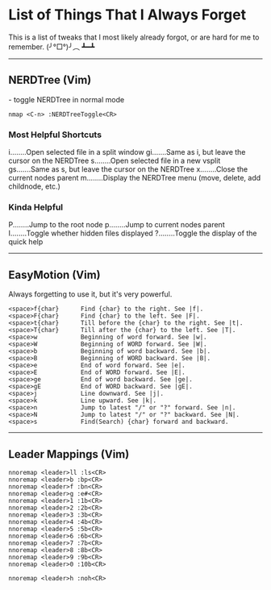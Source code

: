 # List of Things That I Always Forget

This is a list of tweaks that I most likely already forgot, or are hard for me to remember. (╯°□°)╯︵ ┻━┻

---

## NERDTree (Vim)

<C-n> - toggle NERDTree in normal mode

```vim
nmap <C-n> :NERDTreeToggle<CR>
```

### Most Helpful Shortcuts

i........Open selected file in a split window
gi.......Same as i, but leave the cursor on the NERDTree
s........Open selected file in a new vsplit
gs.......Same as s, but leave the cursor on the NERDTree
x........Close the current nodes parent
m........Display the NERDTree menu (move, delete, add childnode, etc.)

### Kinda Helpful

P........Jump to the root node
p........Jump to current nodes parent
I........Toggle whether hidden files displayed
?........Toggle the display of the quick help

---

## EasyMotion (Vim)

Always forgetting to use it, but it's very powerful.

```
<space>f{char}      Find {char} to the right. See |f|.
<space>F{char}      Find {char} to the left. See |F|.
<space>t{char}      Till before the {char} to the right. See |t|.
<space>T{char}      Till after the {char} to the left. See |T|.
<space>w            Beginning of word forward. See |w|.
<space>W            Beginning of WORD forward. See |W|.
<space>b            Beginning of word backward. See |b|.
<space>B            Beginning of WORD backward. See |B|.
<space>e            End of word forward. See |e|.
<space>E            End of WORD forward. See |E|.
<space>ge           End of word backward. See |ge|.
<space>gE           End of WORD backward. See |gE|.
<space>j            Line downward. See |j|.
<space>k            Line upward. See |k|.
<space>n            Jump to latest "/" or "?" forward. See |n|.
<space>N            Jump to latest "/" or "?" backward. See |N|.
<space>s            Find(Search) {char} forward and backward.
```

---

## Leader Mappings (Vim)

```vim
nnoremap <leader>ll :ls<CR>
nnoremap <leader>b :bp<CR>
nnoremap <leader>f :bn<CR>
nnoremap <leader>g :e#<CR>
nnoremap <leader>1 :1b<CR>
nnoremap <leader>2 :2b<CR>
nnoremap <leader>3 :3b<CR>
nnoremap <leader>4 :4b<CR>
nnoremap <leader>5 :5b<CR>
nnoremap <leader>6 :6b<CR>
nnoremap <leader>7 :7b<CR>
nnoremap <leader>8 :8b<CR>
nnoremap <leader>9 :9b<CR>
nnoremap <leader>0 :10b<CR>

nnoremap <leader>h :noh<CR>
```
